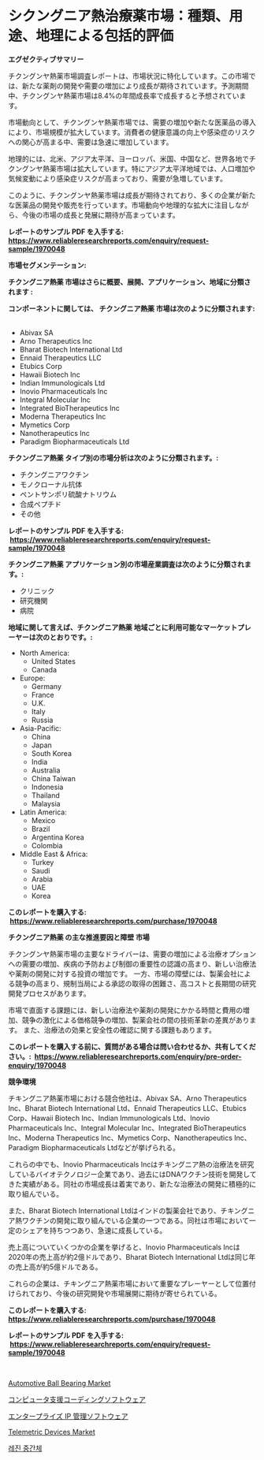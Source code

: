 <p><h1>シクングニア熱治療薬市場：種類、用途、地理による包括的評価</h1></p><p><strong>エグゼクティブサマリー</strong></p>
<p><p>チクングンヤ熱薬市場調査レポートは、市場状況に特化しています。この市場では、新たな薬剤の開発や需要の増加により成長が期待されています。予測期間中、チクングンヤ熱薬市場は8.4%の年間成長率で成長すると予想されています。</p><p>市場動向として、チクングンヤ熱薬市場では、需要の増加や新たな医薬品の導入により、市場規模が拡大しています。消費者の健康意識の向上や感染症のリスクへの関心が高まる中、需要は急速に増加しています。</p><p>地理的には、北米、アジア太平洋、ヨーロッパ、米国、中国など、世界各地でチクングンヤ熱薬市場は拡大しています。特にアジア太平洋地域では、人口増加や気候変動により感染症リスクが高まっており、需要が急増しています。</p><p>このように、チクングンヤ熱薬市場は成長が期待されており、多くの企業が新たな医薬品の開発や販売を行っています。市場動向や地理的な拡大に注目しながら、今後の市場の成長と発展に期待が高まっています。</p></p>
<p><strong>レポートのサンプル PDF を入手する: <a href="https://www.reliableresearchreports.com/enquiry/request-sample/1970048">https://www.reliableresearchreports.com/enquiry/request-sample/1970048</a></strong></p>
<p><strong>市場セグメンテーション:</strong></p>
<p><strong> チクングニア熱薬 市場はさらに概要、展開、アプリケーション、地域に分類されます :</strong></p>
<p><strong>コンポーネントに関しては、 チクングニア熱薬 市場は次のように分類されます: &nbsp;</strong></p>
<p><ul><li>Abivax SA</li><li>Arno Therapeutics Inc</li><li>Bharat Biotech International Ltd</li><li>Ennaid Therapeutics LLC</li><li>Etubics Corp</li><li>Hawaii Biotech Inc</li><li>Indian Immunologicals Ltd</li><li>Inovio Pharmaceuticals Inc</li><li>Integral Molecular Inc</li><li>Integrated BioTherapeutics Inc</li><li>Moderna Therapeutics Inc</li><li>Mymetics Corp</li><li>Nanotherapeutics Inc</li><li>Paradigm Biopharmaceuticals Ltd</li></ul></p>
<p><strong> チクングニア熱薬 タイプ別の市場分析は次のように分類されます。:</strong></p>
<p><ul><li>チクングニアワクチン</li><li>モノクローナル抗体</li><li>ペントサンポリ硫酸ナトリウム</li><li>合成ペプチド</li><li>その他</li></ul></p>
<p><strong>レポートのサンプル PDF を入手する: &nbsp;<a href="https://www.reliableresearchreports.com/enquiry/request-sample/1970048">https://www.reliableresearchreports.com/enquiry/request-sample/1970048</a></strong></p>
<p><strong> チクングニア熱薬 アプリケーション別の市場産業調査は次のように分類されます。:</strong></p>
<p><ul><li>クリニック</li><li>研究機関</li><li>病院</li></ul></p>
<p><strong>地域に関して言えば、チクングニア熱薬 地域ごとに利用可能なマーケットプレーヤーは次のとおりです。:</strong></p>
<p><ul>
    <li>
        North America:
        <ul>
            <li>United States</li>
            <li>Canada</li>
        </ul>
    </li>
    <li>
        Europe:
        <ul>
            <li>Germany</li>
            <li>France</li>
            <li>U.K.</li>
            <li>Italy</li>
            <li>Russia</li>
        </ul>
    </li>
    <li>
        Asia-Pacific:
        <ul>
            <li>China</li>
            <li>Japan</li>
            <li>South Korea</li>
            <li>India</li>
            <li>Australia</li>
            <li>China Taiwan</li>
            <li>Indonesia</li>
            <li>Thailand</li>
            <li>Malaysia</li>
        </ul>
    </li>
    <li>
        Latin America:
        <ul>
            <li>Mexico</li>
            <li>Brazil</li>
            <li>Argentina Korea</li>
            <li>Colombia</li>
        </ul>
    </li>
    <li>
        Middle East & Africa:
        <ul>
            <li>Turkey</li>
            <li>Saudi</li>
            <li>Arabia</li>
            <li>UAE</li>
            <li>Korea</li>
        </ul>
    </li>
    </ul></p>
<p><strong>このレポートを購入する: &nbsp;<a href="https://www.reliableresearchreports.com/purchase/1970048">https://www.reliableresearchreports.com/purchase/1970048</a></strong></p>
<p><strong>チクングニア熱薬 の主な推進要因と障壁 市場</strong></p>
<p><p>チクングンヤ熱薬市場の主要なドライバーは、需要の増加による治療オプションへの需要の増加、疾病の予防および制御の重要性の認識の高まり、新しい治療法や薬剤の開発に対する投資の増加です。 一方、市場の障壁には、製薬会社による競争の高まり、規制当局による承認の取得の困難さ、高コストと長期間の研究開発プロセスがあります。</p><p>市場で直面する課題には、新しい治療法や薬剤の開発にかかる時間と費用の増加、競争の激化による価格競争の増加、製薬会社の間の技術革新の差異があります。 また、治療法の効果と安全性の確認に関する課題もあります。</p></p>
<p><strong>このレポートを購入する前に、質問がある場合は問い合わせるか、共有してください。:&nbsp; <a href="https://www.reliableresearchreports.com/enquiry/pre-order-enquiry/1970048">https://www.reliableresearchreports.com/enquiry/pre-order-enquiry/1970048</a></strong></p>
<p><strong>競争環境</strong></p>
<p><p>チキングニア熱薬市場における競合他社は、Abivax SA、Arno Therapeutics Inc、Bharat Biotech International Ltd、Ennaid Therapeutics LLC、Etubics Corp、Hawaii Biotech Inc、Indian Immunologicals Ltd、Inovio Pharmaceuticals Inc、Integral Molecular Inc、Integrated BioTherapeutics Inc、Moderna Therapeutics Inc、Mymetics Corp、Nanotherapeutics Inc、Paradigm Biopharmaceuticals Ltdなどが挙げられる。</p><p>これらの中でも、Inovio Pharmaceuticals Incはチキングニア熱の治療法を研究しているバイオテクノロジー企業であり、過去にはDNAワクチン技術を開発してきた実績がある。同社の市場成長は着実であり、新たな治療法の開発に積極的に取り組んでいる。</p><p>また、Bharat Biotech International Ltdはインドの製薬会社であり、チキングニア熱ワクチンの開発に取り組んでいる企業の一つである。同社は市場において一定のシェアを持ちつつあり、急速に成長している。</p><p>売上高についていくつかの企業を挙げると、Inovio Pharmaceuticals Incは2020年の売上高が約2億ドルであり、Bharat Biotech International Ltdは同じ年の売上高が約5億ドルである。</p><p>これらの企業は、チキングニア熱薬市場において重要なプレーヤーとして位置付けられており、今後の研究開発や市場展開に期待が寄せられている。</p></p>
<p><strong>このレポートを購入する: &nbsp; <a href="https://www.reliableresearchreports.com/purchase/1970048">https://www.reliableresearchreports.com/purchase/1970048</a></strong></p>
<p><strong>レポートのサンプル PDF を入手する: &nbsp;<a href="https://www.reliableresearchreports.com/enquiry/request-sample/1970048">https://www.reliableresearchreports.com/enquiry/request-sample/1970048</a></strong><strong></strong></p>
<p>&nbsp;</p>
<p><p><a href="https://issuu.com/reportprime-2/docs/automotive-ball-bearing-market-size-2030.pptx">Automotive Ball Bearing Market</a></p><p><a href="https://github.com/schmahlson/Market-Research-Report-List-1/blob/main/229747211199.md">コンピュータ支援コーディングソフトウェア</a></p><p><a href="https://github.com/zjkmgcs938405/Market-Research-Report-List-1/blob/main/263064311196.md">エンタープライズ IP 管理ソフトウェア</a></p><p><a href="https://github.com/luckyshygirl/Market-Research-Report-List-3/blob/main/telemetric-devices-market.md">Telemetric Devices Market</a></p><p><a href="https://github.com/vsnao330707/Market-Research-Report-List-1/blob/main/649950010163.md">레진 중간체</a></p></p>